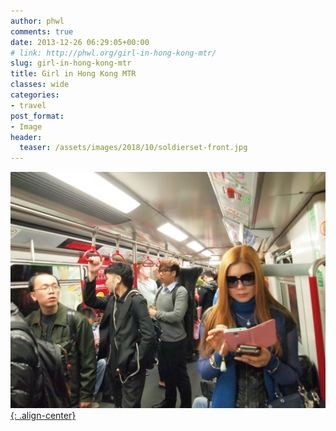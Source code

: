 ```yaml
---
author: phwl
comments: true
date: 2013-12-26 06:29:05+00:00
# link: http://phwl.org/girl-in-hong-kong-mtr/
slug: girl-in-hong-kong-mtr
title: Girl in Hong Kong MTR
classes: wide
categories:
- travel
post_format:
- Image
header:
  teaser: /assets/images/2018/10/soldierset-front.jpg
---
```


[![](/assets/images/2013/12/f0075200.jpg){: .align-center}](/assets/images/2013/12/f0075200.jpg)
